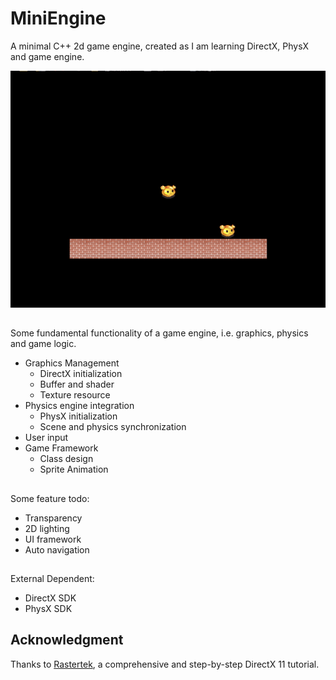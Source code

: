 # MiniEngine
A minimal C++ 2d game engine, created as I am learning DirectX, PhysX and game engine.

![gif](/screenshot.gif)

##
Some fundamental functionality of a game engine, i.e. graphics, physics and game logic.
 - Graphics Management
   - DirectX initialization
   - Buffer and shader
   - Texture resource
 - Physics engine integration
   - PhysX initialization
   - Scene and physics synchronization
 - User input
 - Game Framework
   - Class design
   - Sprite Animation

## 
Some feature todo:
 - Transparency
 - 2D lighting
 - UI framework
 - Auto navigation

## 
External Dependent:
 - DirectX SDK
 - PhysX SDK
 
## Acknowledgment
Thanks to [Rastertek](http://www.rastertek.com/tutdx11.html), a comprehensive and step-by-step DirectX 11 tutorial.
